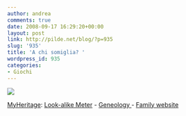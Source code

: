 ```yaml
---
author: andrea
comments: true
date: 2008-09-17 16:29:20+00:00
layout: post
link: http://pilde.net/blog/?p=935
slug: '935'
title: 'A chi somiglia? '
wordpress_id: 935
categories:
- Giochi
---
```


[![](http://storage.myheritagefiles.com/O/storage/site1/files/19/76/92/197692_43838353031d84tabcle99.JPG)](http://www.myheritage.com/meter)

[MyHeritage](http://www.myheritage.com): [Look-alike Meter](http://www.myheritage.com/meter) - [Geneology ](http://www.myheritage.com/page/geneology) - [Family website](http://www.myheritage.com/page/family-website)
